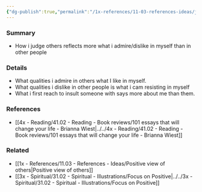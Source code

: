 ```yaml
---
{"dg-publish":true,"permalink":"/1x-references/11-03-references-ideas/judgement-of-others-reflects-more-about-how-i-view-myself-than-how-i-view-them/","title":"Judgement of others reflects more about how I view myself than how I view them"}
---
```



### Summary
- How i judge others reflects more what i admire/dislike in myself than in other people

### Details
- What qualities i admire in others what I like in myself.
- What qualities i dislike in other people is what i cam resisting in myself
- What i first reach to insult someone with says more about me than them.

### References
- [[4x - Reading/41.02 - Reading - Book reviews/101 essays that will change your life - Brianna Wiest\|../../4x - Reading/41.02 - Reading - Book reviews/101 essays that will change your life - Brianna Wiest]]

### Related
- [[1x - References/11.03 - References - Ideas/Positive view of others\|Positive view of others]]
- [[3x - Spiritual/31.02 - Spiritual - Illustrations/Focus on Positive\|../../3x - Spiritual/31.02 - Spiritual - Illustrations/Focus on Positive]]